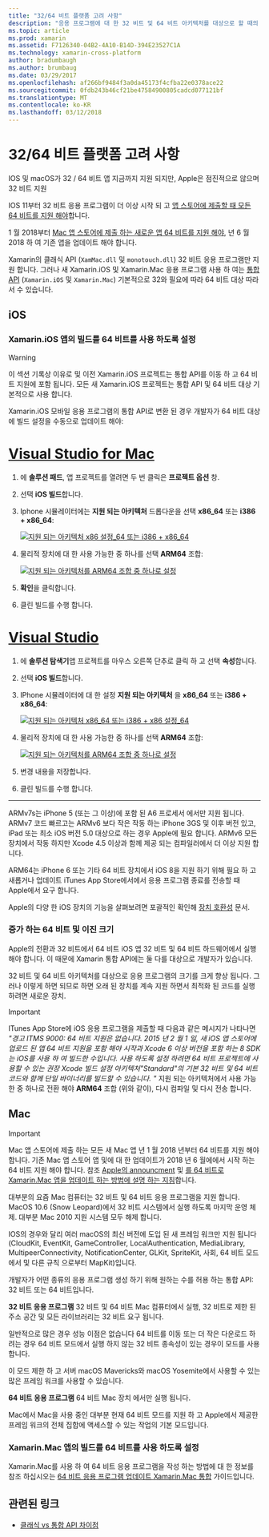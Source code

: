 ```yaml
---
title: "32/64 비트 플랫폼 고려 사항"
description: "응용 프로그램에 대 한 32 비트 및 64 비트 아키텍처를 대상으로 할 때의 고려 사항"
ms.topic: article
ms.prod: xamarin
ms.assetid: F7126340-04B2-4A10-B14D-394E23527C1A
ms.technology: xamarin-cross-platform
author: bradumbaugh
ms.author: brumbaug
ms.date: 03/29/2017
ms.openlocfilehash: af266bf9484f3a0da45173f4cfba22e0378ace22
ms.sourcegitcommit: 0fdb243b46cf21be47584900805cadcd077121bf
ms.translationtype: MT
ms.contentlocale: ko-KR
ms.lasthandoff: 03/12/2018
---
```

# <a name="3264-bit-platform-considerations"></a>32/64 비트 플랫폼 고려 사항

IOS 및 macOS가 32 / 64 비트 앱 지금까지 지원 되지만, Apple은 점진적으로 않으며 32 비트 지원

IOS 11부터 32 비트 응용 프로그램이 더 이상 시작 되 고 [앱 스토어에 제출할 때 모든 64 비트를 지원 해야](https://developer.apple.com/news/?id=06282017b)합니다.

1 월 2018부터 [Mac 앱 스토어에 제출 하는 새로운 앱 64 비트를 지원 해야](https://developer.apple.com/news/?id=06282017a), 년 6 월 2018 하 여 기존 앱을 업데이트 해야 합니다.

Xamarin의 클래식 API (`XamMac.dll` 및 `monotouch.dll`) 32 비트 응용 프로그램만 지원 합니다. 그러나 새 Xamarin.iOS 및 Xamarin.Mac 응용 프로그램 사용 하 여는 [통합 API](~/cross-platform/macios/unified/index.md) (`Xamarin.iOS` 및 `Xamarin.Mac`) 기본적으로 32와 필요에 따라 64 비트 대상 따라서 수 있습니다.

## <a name="ios"></a>iOS

<a name="enable-64" />

### <a name="enabling-64-bit-builds-of-xamarinios-apps"></a>Xamarin.iOS 앱의 빌드를 64 비트를 사용 하도록 설정

> [!WARNING]
> 이 섹션 기록상 이유로 및 이전 Xamarin.iOS 프로젝트는 통합 API를 이동 하 고 64 비트 지원에 포함 됩니다. 모든 새 Xamarin.iOS 프로젝트는 통합 API 및 64 비트 대상 기본적으로 사용 합니다.

Xamarin.iOS 모바일 응용 프로그램의 통합 API로 변환 된 경우 개발자가 64 비트 대상에 빌드 설정을 수동으로 업데이트 해야:

# <a name="visual-studio-for-mactabvsmac"></a>[Visual Studio for Mac](#tab/vsmac)

1. 에 **솔루션 패드**, 앱 프로젝트를 열려면 두 번 클릭은 **프로젝트 옵션** 창.
2. 선택 **iOS 빌드**합니다.
3. Iphone 시뮬레이터에는 **지원 되는 아키텍처** 드롭다운을 선택 **x86\_64** 또는 **i386 + x86\_64**:

   [![지원 되는 아키텍처 x86 설정\_64 또는 i386 + x86\_64](Images/Image01.png "Setting Supported architectures to x86\_64 or i386 + x86\_64")](Images/Image01-large.png#lightbox) 

4. 물리적 장치에 대 한 사용 가능한 중 하나를 선택 **ARM64** 조합:

   [![지원 되는 아키텍처를 ARM64 조합 중 하나로 설정](Images/Image02.png "설정은 지원 아키텍처 ARM64 조합 중 하나를")](Images/Image02-large.png#lightbox)

5. **확인**을 클릭합니다.
6. 클린 빌드를 수행 합니다.

# <a name="visual-studiotabvswin"></a>[Visual Studio](#tab/vswin)

1. 에 **솔루션 탐색기**앱 프로젝트를 마우스 오른쪽 단추로 클릭 하 고 선택 **속성**합니다.
2. 선택 **iOS 빌드**합니다.
3. IPhone 시뮬레이터에 대 한 설정 **지원 되는 아키텍처** 을 **x86\_64** 또는 **i386 + x86\_64**: 

   [![지원 되는 아키텍처 x86_64 또는 i386 + x86 설정\_64](Images/VS02.png "Setting Supported architectures to x86_64 or i386 + x86\_64")](Images/VS02-large.png#lightbox)

4. 물리적 장치에 대 한 사용 가능한 중 하나를 선택 **ARM64** 조합:
    
   [![지원 되는 아키텍처를 ARM64 조합 중 하나로 설정](Images/VS01.png "설정은 지원 아키텍처 ARM64 조합 중 하나를")](Images/VS01-large.png#lightbox)

5. 변경 내용을 저장합니다.
6. 클린 빌드를 수행 합니다.

-----

ARMv7s는 iPhone 5 (또는 그 이상)에 포함 된 A6 프로세서 에서만 지원 됩니다. ARMv7 코드 빠르고는 ARMv6 보다 작은 작동 하는 iPhone 3GS 및 이후 버전 있고, iPad 또는 최소 iOS 버전 5.0 대상으로 하는 경우 Apple에 필요 합니다. ARMv6 모든 장치에서 작동 하지만 Xcode 4.5 이상과 함께 제공 되는 컴파일러에서 더 이상 지원 합니다. 

ARM64는 iPhone 6 또는 기타 64 비트 장치에서 iOS 8을 지원 하기 위해 필요 하 고 새롭거나 업데이트 iTunes App Store에서에서 응용 프로그램 종료를 전송할 때 Apple에서 요구 합니다.

Apple의 다양 한 iOS 장치의 기능을 살펴보려면 포괄적인 확인해 [장치 호환성](https://developer.apple.com/library/content/documentation/DeviceInformation/Reference/iOSDeviceCompatibility/DeviceCompatibilityMatrix/DeviceCompatibilityMatrix.html) 문서.

### <a name="64-bit-and-binary-size-increases"></a>증가 하는 64 비트 및 이진 크기

Apple의 전환과 32 비트에서 64 비트 iOS 앱 32 비트 및 64 비트 하드웨어에서 실행 해야 합니다. 이 때문에 Xamarin 통합 API에는 둘 다를 대상으로 개발자가 있습니다.

32 비트 및 64 비트 아키텍처를 대상으로 응용 프로그램의 크기를 크게 향상 됩니다. 그러나 이렇게 하면 되므로 하면 오래 된 장치를 계속 지원 하면서 최적화 된 코드를 실행 하려면 새로운 장치.

> [!IMPORTANT]
> ITunes App Store에 iOS 응용 프로그램을 제출할 때 다음과 같은 메시지가 나타나면 _"경고 ITMS 9000: 64 비트 지원은 없습니다. 2015 년 2 월 1 일, 새 iOS 앱 스토어에 업로드 된 앱 64 비트 지원을 포함 해야 시작과 Xcode 6 이상 버전을 포함 하는 8 SDK는 iOS를 사용 하 여 빌드한 수입니다. 사용 하도록 설정 하려면 64 비트 프로젝트에 사용할 수 있는 권장 Xcode 빌드 설정 아키텍처"Standard"의 기본 32 비트 및 64 비트 코드와 함께 단일 바이너리를 빌드할 수 있습니다. "_ 지원 되는 아키텍처에서 사용 가능한 중 하나로 전환 해야 **ARM64** 조합 (위와 같이), 다시 컴파일 및 다시 전송 합니다.

## <a name="mac"></a>Mac

> [!IMPORTANT]
> Mac 앱 스토어에 제출 하는 모든 새 Mac 앱 년 1 월 2018 년부터 64 비트를 지원 해야 합니다. 기존 Mac 앱 스토어 앱 및에 대 한 업데이트가 2018 년 6 월에에서 시작 하는 64 비트 지원 해야 합니다. 참조 [Apple의 announcment](https://developer.apple.com/news/?id=06282017a) 및 [를 64 비트로 Xamarin.Mac 앱을 업데이트 하는 방법에 설명 하는 지침](~/cross-platform/macios/32-and-64/mac-64-bit.md)합니다.

대부분의 요즘 Mac 컴퓨터는 32 비트 및 64 비트 응용 프로그램을 지원 합니다.   MacOS 10.6 (Snow Leopard)에서 32 비트 시스템에서 실행 하도록 마지막 운영 체제.   대부분 Mac 2010 지원 시스템 모두 해제 합니다.

IOS의 경우와 달리 여러 macOS의 최신 버전에 도입 된 새 프레임 워크만 지원 됩니다 (CloudKit, EventKit, GameController, LocalAuthentication, MediaLibrary, MultipeerConnectivity, NotificationCenter, GLKit, SpriteKit, 사회, 64 비트 모드에서 및 다른 규칙 으로부터 MapKit)입니다.

개발자가 어떤 종류의 응용 프로그램 생성 하기 위해 원하는 수를 허용 하는 통합 API: 32 비트 또는 64 비트입니다.

**32 비트 응용 프로그램** 32 비트 및 64 비트 Mac 컴퓨터에서 실행, 32 비트로 제한 된 주소 공간 및 모든 라이브러리는 32 비트 요구 됩니다.

일반적으로 많은 경우 성능 이점은 없습니다 64 비트를 이동 또는 더 작은 다운로드 하려는 경우 64 비트 모드에서 실행 하지 않는 32 비트 종속성이 있는 경우이 모드를 사용 합니다.

이 모드 제한 하 고 서버 macOS Mavericks와 macOS Yosemite에서 사용할 수 있는 많은 프레임 워크를 사용할 수 있습니다.

**64 비트 응용 프로그램** 64 비트 Mac 장치 에서만 실행 됩니다.

Mac에서 Mac을 사용 중인 대부분 현재 64 비트 모드를 지원 하 고 Apple에서 제공한 프레임 워크의 전체 집합에 액세스할 수 있는 작업의 기본 모드입니다.

### <a name="enabling-64-bit-builds-of-xamarinmac-apps"></a>Xamarin.Mac 앱의 빌드를 64 비트를 사용 하도록 설정

Xamarin.Mac를 사용 하 여 64 비트 응용 프로그램을 작성 하는 방법에 대 한 정보를 참조 하십시오는 [64 비트 응용 프로그램 업데이트 Xamarin.Mac 통합](~/cross-platform/macios/32-and-64/mac-64-bit.md) 가이드입니다.

## <a name="related-links"></a>관련된 링크

- [클래식 vs 통합 API 차이점](https://developer.xamarin.com/releases/ios/api_changes/classic-vs-unified-8.6.0/)
